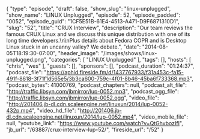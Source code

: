 {
  "type": "episode",
  "draft": false,
  "show_slug": "linux-unplugged",
  "show_name": "LINUX Unplugged",
  "episode": 52,
  "episode_padded": "0052",
  "episode_guid": "1CF5E51B-61E4-4513-A471-D9F6871310D1",
  "slug": "52",
  "title": "CRUX Interview",
  "description": "Our team reviews the famous CRUX Linux and we discuss this unique distribution with one of its long time developers.\n\nPlus details about Fedora COPR and is Desktop Linux stuck in an uncanny valley? We debate.",
  "date": "2014-08-05T18:19:30-07:00",
  "header_image": "/images/shows/linux-unplugged.png",
  "categories": [
    "LINUX Unplugged"
  ],
  "tags": [],
  "hosts": [
    "chris",
    "wes"
  ],
  "guests": [],
  "sponsors": [],
  "podcast_duration": "01:24:37",
  "podcast_file": "https://aphid.fireside.fm/d/1437767933/f31a453c-fa15-491f-8618-3f71f1d565e5/3b3ca600-759c-4f01-8b46-45ba6f733368.mp3",
  "podcast_bytes": 41000769,
  "podcast_chapters": null,
  "podcast_alt_file": "http://traffic.libsyn.com/jbmirror/lup-0052.mp3",
  "podcast_ogg_file": "http://traffic.libsyn.com/jbmirror/lup-0052.ogg",
  "video_file": "http://201406.jb-dl.cdn.scaleengine.net/linuxun/2014/lup-0052-432p.mp4",
  "video_hd_file": "http://201406.jb-dl.cdn.scaleengine.net/linuxun/2014/lup-0052.mp4",
  "video_mobile_file": null,
  "youtube_link": "https://www.youtube.com/watch?v=QtGhvbozIfI",
  "jb_url": "/63887/crux-interview-lup-52/",
  "fireside_url": "/52"
}


